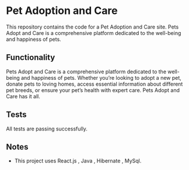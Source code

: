 # Pet Adoption and Care

This repository contains the code for a Pet Adoption and Care site. Pets Adopt and Care is a comprehensive platform dedicated to the well-being and happiness of pets. 

## Functionality

Pets Adopt and Care is a comprehensive platform dedicated to the well-being and happiness of pets. Whether you’re
looking to adopt a new pet, donate pets to loving homes, access essential information about different pet breeds, or
ensure your pet’s health with expert care. Pets Adopt and Care has it all.


## Tests

All tests are passing successfully.

## Notes

- This project uses React.js , Java ,  Hibernate , MySql.

